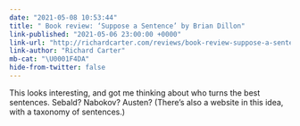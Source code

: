 ```yaml
---
date: "2021-05-08 10:53:44"
title: " Book review: ‘Suppose a Sentence’ by Brian Dillon"
link-published: "2021-05-06 23:00:00 +0000"
link-url: "http://richardcarter.com/reviews/book-review-suppose-a-sentence-brian-dillon/"
link-author: "Richard Carter"
mb-cat: "\U0001F4DA"
hide-from-twitter: false
---
```


This looks interesting, and got me thinking about who turns the best sentences. Sebald? Nabokov? Austen? (There’s also a website in this idea, with a taxonomy of sentences.)
